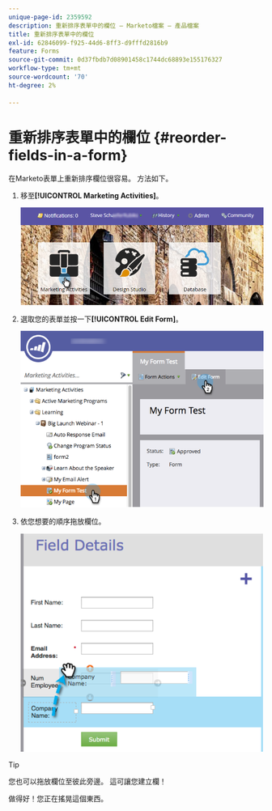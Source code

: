 ```yaml
---
unique-page-id: 2359592
description: 重新排序表單中的欄位 — Marketo檔案 — 產品檔案
title: 重新排序表單中的欄位
exl-id: 62846099-f925-44d6-8ff3-d9fffd2816b9
feature: Forms
source-git-commit: 0d37fbdb7d08901458c1744dc68893e155176327
workflow-type: tm+mt
source-wordcount: '70'
ht-degree: 2%

---
```


# 重新排序表單中的欄位 {#reorder-fields-in-a-form}

在Marketo表單上重新排序欄位很容易。 方法如下。

1. 移至&#x200B;**[!UICONTROL Marketing Activities]**。

   ![](assets/login-marketing-activities.png)

1. 選取您的表單並按一下&#x200B;**[!UICONTROL Edit Form]**。

   ![](assets/editform.png)

1. 依您想要的順序拖放欄位。

   ![](assets/image2014-9-15-14-3a45-3a46.png)

>[!TIP]
>
>您也可以拖放欄位至彼此旁邊。 這可讓您建立欄！

做得好！您正在搖晃這個東西。
